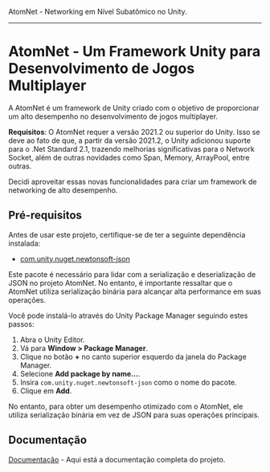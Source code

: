AtomNet - Networking em Nível Subatômico no Unity.
_______________________________________________________________________________

# AtomNet - Um Framework Unity para Desenvolvimento de Jogos Multiplayer

A AtomNet é um framework de Unity criado com o objetivo de proporcionar um alto desempenho no desenvolvimento de jogos multiplayer.

**Requisitos**: O AtomNet requer a versão 2021.2 ou superior do Unity. Isso se deve ao fato de que, a partir da versão 2021.2, o Unity adicionou suporte para o .Net Standard 2.1, trazendo melhorias significativas para o Network Socket, além de outras novidades como Span, Memory, ArrayPool, entre outras.

Decidi aproveitar essas novas funcionalidades para criar um framework de networking de alto desempenho.

## Pré-requisitos

Antes de usar este projeto, certifique-se de ter a seguinte dependência instalada:

- [com.unity.nuget.newtonsoft-json](https://github.com/jilleJr/Newtonsoft.Json-for-Unity)

Este pacote é necessário para lidar com a serialização e deserialização de JSON no projeto AtomNet. No entanto, é importante ressaltar que o AtomNet utiliza serialização binária para alcançar alta performance em suas operações.

Você pode instalá-lo através do Unity Package Manager seguindo estes passos:

1. Abra o Unity Editor.
2. Vá para **Window > Package Manager**.
3. Clique no botão **+** no canto superior esquerdo da janela do Package Manager.
4. Selecione **Add package by name...**.
5. Insira `com.unity.nuget.newtonsoft-json` como o nome do pacote.
6. Clique em **Add**.

No entanto, para obter um desempenho otimizado com o AtomNet, ele utiliza serialização binária em vez de JSON para suas operações principais.

## Documentação

[Documentação](../../wiki) - Aqui está a documentação completa do projeto.
